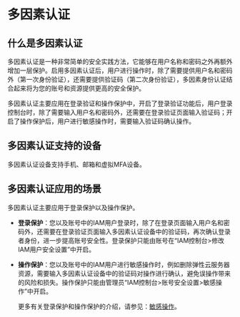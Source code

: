 # 多因素认证<a name="zh-cn_topic_0046611276"></a>

## 什么是多因素认证<a name="section915828132010"></a>

多因素认证是一种非常简单的安全实践方法，它能够在用户名称和密码之外再额外增加一层保护。启用多因素认证后，用户进行操作时，除了需要提供用户名和密码外（第一次身份验证），还需要提供验证码（第二次身份验证），多因素身份认证结合起来将为您的账号和资源提供更高的安全保护。

多因素认证主要应用在登录验证和操作保护中，开启了登录验证功能后，用户登录控制台时，除了需要输入用户名和密码外，还需要在登录验证页面输入验证码；开启了操作保护后，用户进行敏感操作时，需要输入验证码确认操作。

## 多因素认证支持的设备<a name="section452325510251"></a>

多因素认证设备支持手机、邮箱和虚拟MFA设备。

## 多因素认证应用的场景<a name="section4417711132612"></a>

多因素认证主要应用于登录保护以及操作保护。

-   **登录保护**：您以及账号中的IAM用户登录时，除了在登录页面输入用户名和密码外，还需要在登录验证页面输入多因素认证设备中的验证码，再次确认登录者身份，进一步提高账号安全性。登录保护只能由账号在“IAM控制台\>修改IAM用户安全设置”中开启。
-   **操作保护**：您以及账号中的IAM用户进行敏感操作时，例如删除弹性云服务器资源，需要输入多因素认证设备中的验证码对操作进行确认，避免误操作带来的风险和损失。操作保护只能由管理员“IAM控制台\>账号安全设置\>敏感操作”中开启。

    更多有关登录保护和操作保护的介绍，请参见：[敏感操作](敏感操作.md)。


